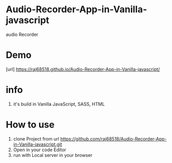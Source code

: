 # Audio-Recorder-App-in-Vanilla-javascript
audio Recorder


# Demo

[url] https://raj68518.github.io/Audio-Recorder-App-in-Vanilla-javascript/


# info

1) it's build in Vanilla JavaScript, SASS, HTML

# How to use

1) clone Project from url https://github.com/raj68518/Audio-Recorder-App-in-Vanilla-javascript.git
2) Open in your code Editor 
3) run with Local server in your browser
